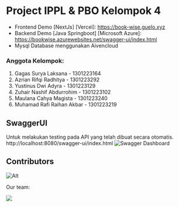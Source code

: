 # Project IPPL & PBO Kelompok 4
- Frontend Demo [NextJs] [Vercel]: https://book-wise.guelo.xyz
- Backend Demo [Java Springboot] [Microsoft Azure]: https://bookwise.azurewebsites.net/swagger-ui/index.html
- Mysql Database menggunakan Aivencloud

### Anggota Kelompok:
1. Gagas Surya Laksana - 1301223164
2. Azrian Rifqi Radhitya - 1301223292
3. Yustinus Dwi Adyra - 1301223129
4. Zuhair Nashif Abdurrohim - 1301223102
5. Maulana Cahya Magista - 1301223240
6. Muhamad Rafi Raihan Akbar - 1301223219

## SwaggerUI
Untuk melakukan testing pada API yang telah dibuat secara otomatis.
http://localhost:8080/swagger-ui/index.html
![Swagger Dashboard](https://i.ibb.co.com/VJHHxZP/Screenshot-2024-11-28-at-12-56-58.png)


## Contributors

![Alt](https://repobeats.axiom.co/api/embed/b9517d7044e1dfedb2e45aa6c4273ccac9e10127.svg "Repobeats analytics image")

Our team:

<a href="https://github.com/gagassurya19/book-wise/graphs/contributors">
  <img src="https://contrib.rocks/image?repo=gagassurya19/book-wise" />
</a>
